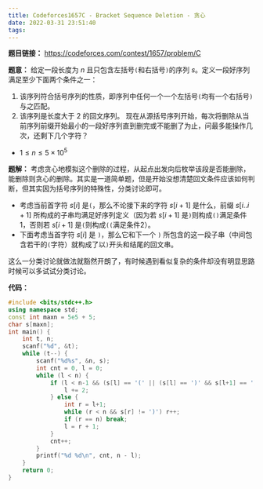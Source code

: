 ```yaml
---
title: Codeforces1657C - Bracket Sequence Deletion - 贪心
date: 2022-03-31 23:51:40
tags:
---
```

**题目链接：** https://codeforces.com/contest/1657/problem/C

**题意：** 给定一段长度为 $n$ 且只包含左括号`(`和右括号`)`的序列 $s$。定义一段好序列满足至少下面两个条件之一：
1. 该序列符合括号序列的性质，即序列中任何一个一个左括号`(`均有一个右括号`)`与之匹配。
2. 该序列是长度大于 $2$ 的回文序列。
现在从源括号序列开始，每次将删除从当前序列前缀开始最小的一段好序列直到删完或不能删了为止，问最多能操作几次，还剩下几个字符？
- $1\le n\le 5\times 10^5$

**题解：** 考虑贪心地模拟这个删除的过程，从起点出发向后枚举该段是否能删除，能删除则贪心的删除。其实是一道简单题，但是开始没想清楚回文条件应该如何判断，但其实因为括号序列的特殊性，分类讨论即可。
- 考虑当前首字符 $s[i]$ 是`(`，那么不论接下来的字符 $s[i+1]$ 是什么，前缀 $s[i..i+1]$ 所构成的子串均满足好序列定义（因为若 $s[i+1]$ 是`)`则构成`()`满足条件1，否则若 $s[i+1]$ 是`(`则构成`((`满足条件2）。
- 下面考虑当首字符 $s[i]$ 是 `)`，那么它和下一个 `)` 所包含的这一段子串（中间包含若干的`(`字符）就构成了以`)`开头和结尾的回文串。

这么一分类讨论就做法就豁然开朗了，有时候遇到看似复杂的条件却没有明显思路时候可以多试试分类讨论。

**代码：**
```c++
#include <bits/stdc++.h>
using namespace std;
const int maxn = 5e5 + 5;
char s[maxn];
int main() {
	int t, n;
	scanf("%d", &t);
	while (t--) {
		scanf("%d%s", &n, s);
		int cnt = 0, l = 0;
		while (l < n) {
			if (l < n-1 && (s[l] == '(' || (s[l] == ')' && s[l+1] == ')'))) {
				l += 2;
			} else {
				int r = l+1;
				while (r < n && s[r] != ')') r++;
				if (r == n) break;
				l = r + 1;
			}
			cnt++;
		}
		printf("%d %d\n", cnt, n - l);
	}
	return 0;
}
```